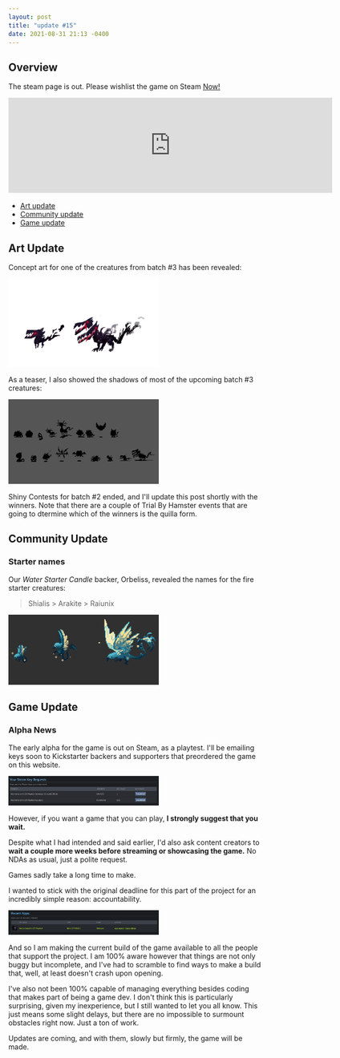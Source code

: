 ```yaml
---
layout: post
title: "update #15"
date: 2021-08-31 21:13 -0400
---
```


<style>
    .image-container img{
        width: 100%;
    }
    .image-container.mid img{
        width: 50%;
        min-width: 300px;
    }
</style>

## Overview

The steam page is out. Please wishlist the game on Steam [<u>Now!</u>](https://store.steampowered.com/app/1409650/Necromancers_Gift)

<iframe src="https://store.steampowered.com/widget/1409650/" frameborder="0" width="646" height="190"></iframe>

- [<u>Art update</u>](#art-update)
- [<u>Community update</u>](#community-update)
- [<u>Game update</u>](#game-update)

## Art Update

Concept art for one of the creatures from batch #3 has been revealed:

<div class="image-container mid">
  <img src="/assets/images/updates/15/batch3-teaser2.png" loading="lazy" alt="" />
</div>

As a teaser, I also showed the shadows of most of the upcoming batch #3 creatures:

<div class="image-container mid">
  <img src="/assets/images/updates/15/batch3-shadow_teaser_all.gif" loading="lazy" alt="" />
</div>

Shiny Contests for batch #2 ended, and I'll update this post shortly with the winners. Note that there are a couple of Trial By Hamster events that are going to dtermine which of the winners is the quilla form.

## Community Update

### Starter names

Our _Water Starter Candle_ backer, Orbeliss, revealed the names for the fire starter creatures:

> Shialis > Arakite > Raiunix

<div class="image-container mid">
  <img src="/assets/images/creatures/water_starter_anim_final.gif" alt=""/>
</div>

## Game Update

### Alpha News

The early alpha for the game is out on Steam, as a playtest. I'll be emailing keys soon to Kickstarter backers and supporters that preordered the game on this website.

<div class="image-container mid">
  <img src="/assets/images/updates/15/key-requests.png" alt=""/>
</div>

However, if you want a game that you can play, **I strongly suggest that you wait.**

Despite what I had intended and said earlier, I'd also ask content creators to **wait a couple more weeks before streaming or showcasing the game.** No NDAs as usual, just a polite request.

Games sadly take a long time to make.

I wanted to stick with the original deadline for this part of the project for an incredibly simple reason: accountability.

<div class="image-container mid">
  <img src="/assets/images/updates/15/playtest-is-out.png" alt=""/>
</div>

And so I am making the current build of the game available to all the people that support the project.
I am 100% aware however that things are not only buggy but incomplete, and I've had to scramble to find ways to make a build that, well, at least doesn't crash upon opening.

I've also not been 100% capable of managing everything besides coding that makes part of being a game dev. I don't think this is particularly surprising, given my inexperience, but I still wanted to let you all know. This just means some slight delays, but there are no impossible to surmount obstacles right now. Just a ton of work.

Updates are coming, and with them, slowly but firmly, the game will be made.
